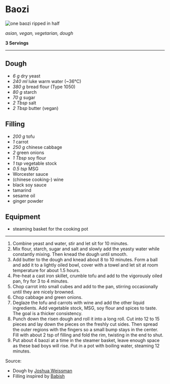 # Baozi

![one baozi ripped in half](baozi.jpg)

*asian, vegan, vegetarian, dough*

**3 Servings**

---

## Dough

- *6 g* dry yeast
- *240 ml* luke warm water (~36°C)
- *380 g* bread flour (Type 1050)
- *80 g* starch
- *70 g* sugar
- *2 Tbsp* salt
- *2 Tbsp* butter (vegan)

## Filling

- *200 g* tofu
- *1* carrot
- *250 g* chinese cabbage
- *2* green onions
- *1 Tbsp* soy flour
- *1 tsp* vegetable stock
- *0.5 tsp* MSG
- Worcester sauce
- (chinese cooking-) wine
- black soy sauce
- tamarind
- sesame oil
- ginger powder

## Equipment

- steaming basket for the cooking pot

---

1. Combine yeast and water, stir and let sit for 10 minutes.
2. Mix flour, starch, sugar and salt and slowly add the yeasty water while constantly mixing. Then knead the dough until smooth.
3. Add butter to the dough and knead about 8 to 10 minutes. Form a ball and add it to a lightly oiled bowl, cover with a towel and let sit at room temperature for about 1.5 hours.
4. Pre-heat a cast iron skillet, crumble tofu and add to the vigorously oiled pan, fry for 3 to 4 minutes.
5. Chop carrot into small cubes and add to the pan, stirring occasionally until they are nicely browned.
6. Chop cabbage and green onions.
7. Deglaze the tofu and carrots with wine and add the other liquid ingredients. Add vegetable stock, MSG, soy flour and spices to taste. The goal is a thicker consistency.
8. Punch down the risen dough and roll it into a long roll. Cut into 12 to 15 pieces and lay down the pieces on the freshly cut sides. Then spread the outer regions with the fingers so a small bump stays in the center. Fill with about 2 tsp of filling and fold the rim, twisting in the end to shut.
9. Put about 4 baozi at a time in the steamer basket, leave enough space as these bad boys will rise. Put in a pot with boiling water, steaming 12 minutes.

Source: 
- Dough by [Joshua Weissman](https://www.youtube.com/watch?v=8vtK56zVnD4)
- Filling inspired by [Babish](https://www.bingingwithbabish.com/recipes/baobuns)
